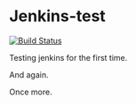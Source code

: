 # Jenkins-test

[![Build Status](http://52.5.67.34:8080/job/jenkins-test/badge/icon)](http://52.5.67.34:8080/job/jenkins-test/)

Testing jenkins for the first time.

And again.

Once more.
